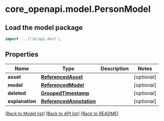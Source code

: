 # core_openapi.model.PersonModel

## Load the model package
```dart
import '../lib/api.dart';
```

## Properties
Name | Type | Description | Notes
------------ | ------------- | ------------- | -------------
**asset** | [**ReferencedAsset**](ReferencedAsset.md) |  | [optional] 
**model** | [**ReferencedModel**](ReferencedModel.md) |  | [optional] 
**deleted** | [**GroupedTimestamp**](GroupedTimestamp.md) |  | [optional] 
**explanation** | [**ReferencedAnnotation**](ReferencedAnnotation.md) |  | [optional] 

[[Back to Model list]](../README.md#documentation-for-models) [[Back to API list]](../README.md#documentation-for-api-endpoints) [[Back to README]](../README.md)


